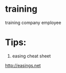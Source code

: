 training
========

training company employee


# Tips:

1. easing cheat sheet

  <http://easings.net>
